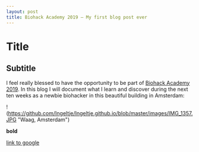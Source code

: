 ```yaml
---
layout: post
title: Biohack Academy 2019 – My first blog post ever
---
```


# Title

## Subtitle

I feel really blessed to have the opportunity to be part of [Biohack Academy 2019](https://waag.org/en/article/sixth-ibiohack-academy-planned-2019). In this blog I will document what I learn and discover during the next ten weeks as a newbie biohacker in this beautiful building in Amsterdam: 

!(https://github.com/Ingeltje/Ingeltje.github.io/blob/master/images/IMG_1357.JPG "Waag, Amsterdam")



**bold**

[link to google](www.google.com)
